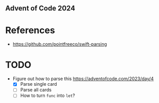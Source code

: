 Advent of Code 2024
---

References
===

- https://github.com/pointfreeco/swift-parsing

TODO
===

- Figure out how to parse this https://adventofcode.com/2023/day/4
  - [x] Parse single card
  - [ ] Parse all cards
  - [ ] How to turn `func` into `let`?
